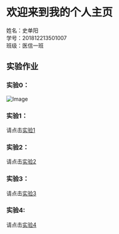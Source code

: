# 欢迎来到我的个人主页
  
姓名：史单阳    
学号：201812213501007   
班级：医信一班  
  
  
## 实验作业

### 实验0：
   
![Image](http://No-night.github.io/p201812213501007.png)
 
### 实验1：
  
请点击[实验1](/lab/index.html)

### 实验2：

请点击[实验2](/lab2/index.html)

### 实验3：

请点击[实验3](/lab3/index.html)

### 实验4:

请点击[实验4](/lab4/index.html)

